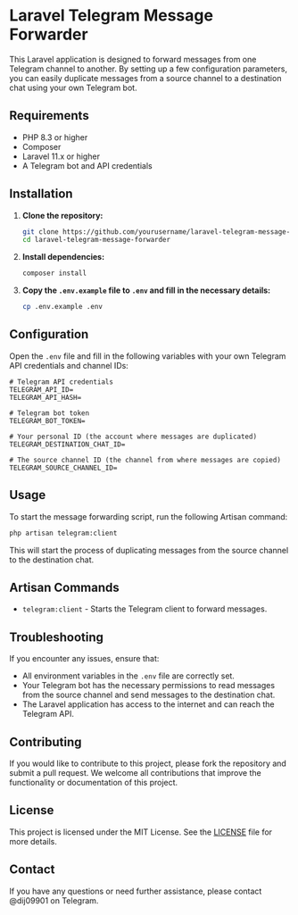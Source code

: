 # Laravel Telegram Message Forwarder

This Laravel application is designed to forward messages from one Telegram channel to another. By setting up a few configuration parameters, you can easily duplicate messages from a source channel to a destination chat using your own Telegram bot.

## Requirements

- PHP 8.3 or higher
- Composer
- Laravel 11.x or higher
- A Telegram bot and API credentials

## Installation

1. **Clone the repository:**

    ```sh
    git clone https://github.com/yourusername/laravel-telegram-message-forwarder.git
    cd laravel-telegram-message-forwarder
    ```

2. **Install dependencies:**

    ```sh
    composer install
    ```

3. **Copy the `.env.example` file to `.env` and fill in the necessary details:**

    ```sh
    cp .env.example .env
    ```

## Configuration

Open the `.env` file and fill in the following variables with your own Telegram API credentials and channel IDs:

```env
# Telegram API credentials
TELEGRAM_API_ID=
TELEGRAM_API_HASH=

# Telegram bot token
TELEGRAM_BOT_TOKEN=

# Your personal ID (the account where messages are duplicated)
TELEGRAM_DESTINATION_CHAT_ID=

# The source channel ID (the channel from where messages are copied)
TELEGRAM_SOURCE_CHANNEL_ID=
```

## Usage

To start the message forwarding script, run the following Artisan command:

```sh
php artisan telegram:client
```
This will start the process of duplicating messages from the source channel to the destination chat.

## Artisan Commands

- `telegram:client` - Starts the Telegram client to forward messages.

## Troubleshooting

If you encounter any issues, ensure that:

- All environment variables in the `.env` file are correctly set.
- Your Telegram bot has the necessary permissions to read messages from the source channel and send messages to the destination chat.
- The Laravel application has access to the internet and can reach the Telegram API.

## Contributing

If you would like to contribute to this project, please fork the repository and submit a pull request. We welcome all contributions that improve the functionality or documentation of this project.

## License

This project is licensed under the MIT License. See the [LICENSE](LICENSE) file for more details.

## Contact

If you have any questions or need further assistance, please contact @dij09901 on Telegram.
